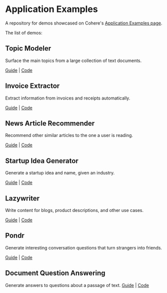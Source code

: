 # Application Examples
A repository for demos showcased on Cohere's [Application Examples page](https://docs.cohere.ai/page/application-examples).

The list of demos:

## Topic Modeler
Surface the main topics from a large collection of text documents.

[Guide](https://docs.cohere.ai/page/topic-modeling) | [Code](https://github.com/cohere-ai/examples/tree/main/topic-modeling)


## Invoice Extractor
Extract information from invoices and receipts automatically.

[Guide](https://docs.cohere.ai/page/invoice-extractor) | [Code](https://github.com/cohere-ai/examples/tree/main/invoice-extractor)

## News Article Recommender
Recommend other similar articles to the one a user is reading.

[Guide](https://docs.cohere.ai/page/news-article-recommender) | [Code](https://github.com/cohere-ai/examples/tree/main/article-recommender)


## Startup Idea Generator
Generate a startup idea and name, given an industry.

[Guide](https://docs.cohere.ai/page/startup-idea-generator) | [Code](https://github.com/cohere-ai/examples/tree/main/startup-idea-generator)

## Lazywriter
Write content for blogs, product descriptions, and other use cases.

[Guide](https://docs.cohere.ai/page/lazywriter) | [Code](https://github.com/cohere-ai/examples/tree/main/lazywriter)

## Pondr
Generate interesting conversation questions that turn strangers into friends.

[Guide](https://docs.cohere.ai/page/pondr) | [Code](https://github.com/cohere-ai/examples/tree/main/pondr)

## Document Question Answering
Generate answers to questions about a passage of text.
[Guide](https://docs.cohere.ai/page/document-question-answering) | [Code](https://github.com/cohere-ai/examples/tree/main/document-qa)